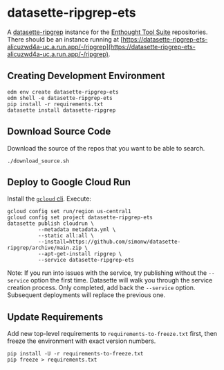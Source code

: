 # datasette-ripgrep-ets

A [datasette-ripgrep](https://github.com/simonw/datasette-ripgrep) instance for
the [Enthought Tool Suite](https://docs.enthought.com/ets/) repositories. There
should be an instance running at
[https://datasette-ripgrep-ets-alicuzwd4a-uc.a.run.app/-/ripgrep](https://datasette-ripgrep-ets-alicuzwd4a-uc.a.run.app/-/ripgrep).


## Creating Development Environment

```
edm env create datasette-ripgrep-ets
edm shell -e datasette-ripgrep-ets
pip install -r requirements.txt
datasette install datasette-ripgrep
```

## Download Source Code

Download the source of the repos that you want to be able to search.

```
./download_source.sh
```

## Deploy to Google Cloud Run

Install the [`gcloud` cli](https://cloud.google.com/sdk). Execute:

```
gcloud config set run/region us-central1
gcloud config set project datasette-ripgrep-ets
datasette publish cloudrun \
          --metadata metadata.yml \
          --static all:all \
          --install=https://github.com/simonw/datasette-ripgrep/archive/main.zip \
          --apt-get-install ripgrep \
          --service datasette-ripgrep-ets
```

Note: If you run into issues with the service, try publishing without the `--service`
option the first time. Datasette will walk you through the service creation
process. Only completed, add back the `--service` option. Subsequent
deployments will replace the previous one.

## Update Requirements

Add new top-level requirements to `requirements-to-freeze.txt` first, then
freeze the environment with exact version numbers.

```
pip install -U -r requirements-to-freeze.txt
pip freeze > requirements.txt
```


